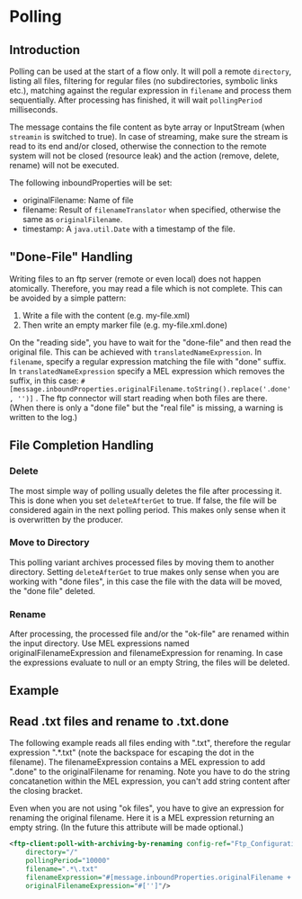 # Polling

## Introduction 

Polling can be used at the start of a flow only. It will poll a remote `directory`, listing all files, filtering for regular files (no subdirectories, symbolic links etc.),
matching against the regular expression in `filename` and process them sequentially. After processing has finished, it will wait `pollingPeriod` milliseconds.

The message contains the file content as byte array or InputStream (when `streamin` is switched to true). 
In case of streaming, make sure the stream is read to its end and/or closed, otherwise the connection to the remote system will
not be closed (resource leak) and the action (remove, delete, rename) will not be executed.

The following inboundProperties will be set:

* originalFilename: Name of file
* filename: Result of `filenameTranslator` when specified, otherwise the same as `originalFilename`.
* timestamp: A `java.util.Date` with a timestamp of the file.

## "Done-File" Handling

Writing files to an ftp server (remote or even local) does not happen atomically. Therefore, you may read a file which is not complete.
This can be avoided by a simple pattern:
1. Write a file with the content (e.g. my-file.xml)
1. Then write an empty marker file (e.g. my-file.xml.done) 

On the "reading side", you have to wait for the "done-file" and then read the original file. This can be achieved with `translatedNameExpression`.
In `filename`, specify a regular expression matching the file with "done" suffix. In `translatedNameExpression` specify a MEL expression which
removes the suffix, in this case: `#[message.inboundProperties.originalFilename.toString().replace('.done', '')]` . The ftp connector
will start reading when both files are there. (When there is only a "done file" but the "real file" is missing, a warning is written to the log.)

## File Completion Handling

### Delete

The most simple way of polling usually deletes the file after processing it. This is done when you set `deleteAfterGet`
to true. If false, the file will be considered again in the next polling period. This makes only sense when it is overwritten 
by the producer.


### Move to Directory

This polling variant archives processed files by moving them to another directory. Setting `deleteAfterGet` to true makes only sense
when you are working with "done files", in this case the file with the data will be moved, the "done file" deleted.

### Rename

After processing, the processed file and/or the "ok-file" are renamed within the input directory. 
Use MEL expressions named originalFilenameExpression and filenameExpression for renaming. 
In case the expressions evaluate to null or an empty String, the files will be deleted.

## Example

## Read .txt files and rename to .txt.done

The following example reads all files ending with ".txt", therefore the regular expression ".*\.txt"  (note the backspace for escaping the dot in the filename). The filenameExpression contains a MEL expression to add ".done" to the originalFilename for renaming. Note you have to do the string concatanetion within the MEL expression, you can't add string content after the closing bracket.

Even when you are not using "ok files", you have to give an expression for renaming the original filename. Here it is a MEL expression returning an empty string. (In the future this attribute will be made optional.)

```XML
<ftp-client:poll-with-archiving-by-renaming config-ref="Ftp_Configuration" doc:name="FTP" 
	directory="/"  
	pollingPeriod="10000" 
	filename=".*\.txt" 
	filenameExpression="#[message.inboundProperties.originalFilename + '.done']" 
	originalFilenameExpression="#['']"/>
```
